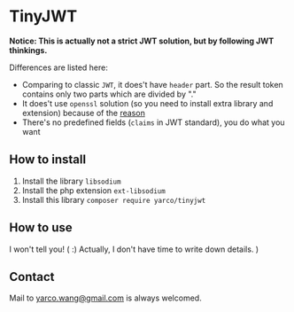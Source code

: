 # TinyJWT
**Notice: This is actually not a strict JWT solution, but by following JWT thinkings.** 

Differences are listed here:
* Comparing to classic `JWT`, it does't have `header` part. So the result token contains only two parts which are divided by "."
* It does't use `openssl` solution (so you need to install extra library and extension) because of the [reason](https://paragonie.com/blog/2016/12/everything-you-know-about-public-key-encryption-in-php-is-wrong)
* There's no predefined fields (`claims` in JWT standard), you do what you want

## How to install
1. Install the library `libsodium`
2. Install the php extension `ext-libsodium`
3. Install this library `composer require yarco/tinyjwt`

## How to use
I won't tell you! ( :) Actually, I don't have time to write down details. )

## Contact
Mail to yarco.wang@gmail.com is always welcomed.

